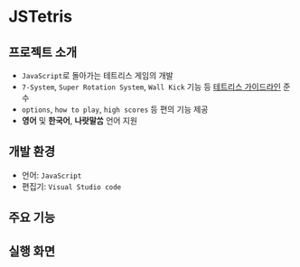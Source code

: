# JSTetris

## 프로젝트 소개
- `JavaScript`로 돌아가는 테트리스 게임의 개발
- `7‐System`, `Super Rotation System`, `Wall Kick` 기능 등 [테트리스 가이드라인](https://harddrop.com/wiki/Tetris_Guideline) 준수
- `options`, `how to play`, `high scores` 등 편의 기능 제공
- **영어** 및 **한국어**, **나랏말ᄊᆞᆷ** 언어 지원

## 개발 환경
- 언어: `JavaScript`
- 편집기: `Visual Studio code`

## 주요 기능

## 실행 화면
